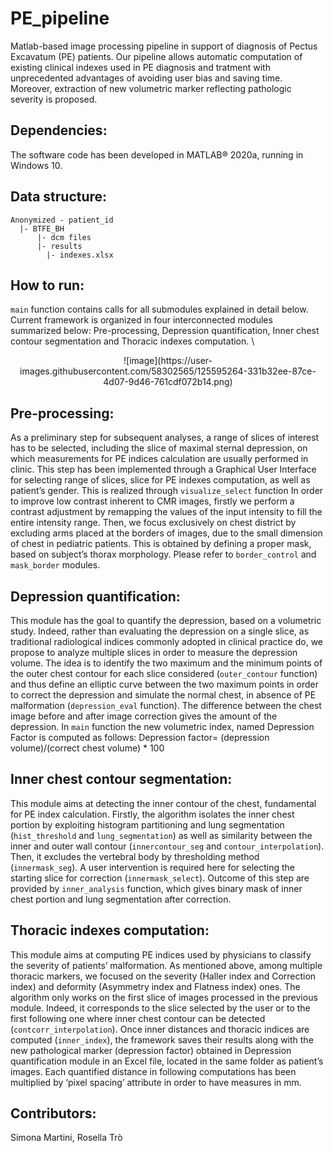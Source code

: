# PE_pipeline
Matlab-based image processing pipeline in support of diagnosis of Pectus Excavatum (PE) patients. Our pipeline allows automatic computation of existing clinical indexes used in PE diagnosis and tratment with unprecedented advantages of avoiding user bias and saving time. Moreover, extraction of new volumetric marker reflecting pathologic severity is proposed.

## Dependencies:
The software code has been developed in MATLAB® 2020a, running in Windows 10.
## Data structure:
```
Anonymized - patient_id
  |- BTFE_BH
      |- dcm files
      |- results
        |- indexes.xlsx
 ```
               
 ## How to run:
`main` function contains calls for all submodules explained in detail below. 
Current framework is organized in four interconnected modules summarized below: Pre-processing, Depression quantification, Inner chest contour segmentation and Thoracic indexes computation. \
<p align="center">
![image](https://user-images.githubusercontent.com/58302565/125595264-331b32ee-87ce-4d07-9d46-761cdf072b14.png)
</p>

## Pre-processing:
As a preliminary step for subsequent analyses, a range of slices of interest has to be selected, including the slice of maximal sternal depression, on which measurements for PE indices calculation are usually performed in clinic. This step has been implemented through a Graphical User Interface for selecting range of slices, slice for PE indexes computation, as well as patient’s gender. This is realized through `visualize_select` function
In order to improve low contrast inherent to CMR images, firstly we perform a contrast adjustment by remapping the values of the input intensity to fill the entire intensity range. Then, we focus exclusively on chest district by excluding arms placed at the borders of images, due to the small dimension of chest in pediatric patients. This is obtained by defining a proper mask, based on subject’s thorax morphology. Please refer to `border_control` and `mask_border` modules.

## Depression quantification:
This module has the goal to quantify the depression, based on a volumetric study. Indeed, rather than evaluating the depression on a single slice, as traditional radiological indices commonly adopted in clinical practice do, we propose to analyze multiple slices in order to measure the depression volume. The idea is to identify the two maximum and the minimum points of the outer chest contour for each slice considered (`outer_contour` function) and thus define an elliptic curve between the two maximum points in order to correct the depression and simulate the normal chest, in absence of PE malformation (`depression_eval` function). The difference between the chest image before and after image correction gives the amount of the depression.
In `main` function the new volumetric index, named Depression Factor is computed as follows: Depression factor=  (depression volume)/(correct chest volume)  * 100


## Inner chest contour segmentation:
This module aims at detecting the inner contour of the chest, fundamental for PE index calculation.
Firstly, the algorithm isolates the inner chest portion by exploiting histogram partitioning and lung segmentation (`hist_threshold` and `lung_segmentation`) as well as similarity between the inner and outer wall contour (`innercontour_seg` and `contour_interpolation`). Then, it excludes the vertebral body by thresholding method (`innermask_seg`). A user intervention is required here for selecting the starting slice for correction (`innermask_select`). Outcome of this step are provided by `inner_analysis` function, which gives binary mask of inner chest portion and lung segmentation after correction. 

## Thoracic indexes computation:
This module aims at computing PE indices used by physicians to classify the severity of patients’ malformation. As mentioned above, among multiple thoracic markers, we focused on the severity (Haller index and Correction index) and deformity (Asymmetry index and Flatness index) ones. The algorithm only works on the first slice of images processed in the previous module. Indeed, it corresponds to the slice selected by the user or to the first following one where inner chest contour can be detected (`contcorr_interpolation`). 
Once inner distances and thoracic indices are computed (`inner_index`), the framework saves their results along with the new pathological marker (depression factor) obtained in Depression quantification module in an Excel file, located in the same folder as patient’s images. Each quantified distance in following computations has been multiplied by ‘pixel spacing’ attribute in order to have measures in mm.

## Contributors:
Simona Martini, Rosella Trò 

